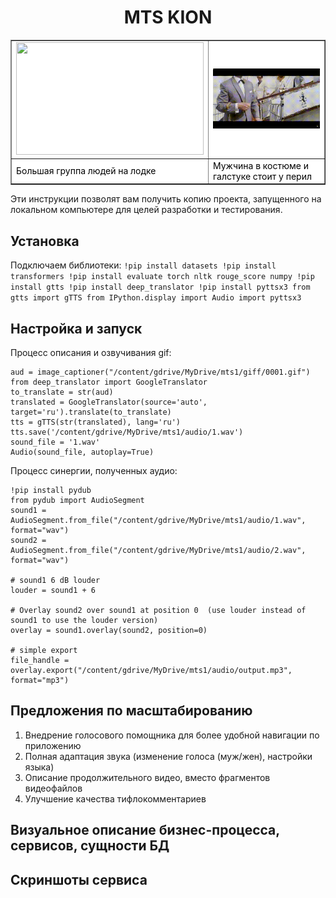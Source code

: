<h1 align="center"> MTS KION </h1>
<table border="1" cellspacing="0"
cellpadding="8" style="background-color:#fff; color:#000">
<tr>
<td><img src="https://github.com/alinahasss/mtsss/blob/main/%D0%91%D1%80%D0%B8%D0%BB%D0%B8%D0%B0%D0%BD%D1%82%D0%BE%D0%B2%D0%B0%D1%8F_%D1%80%D1%83%D0%BA%D0%B0_online_video_cutter_com_1_.gif" width="300" height="180"> </td>
<td><img src="https://github.com/alinahasss/mtsss/blob/main/%D0%91%D1%80%D0%B8%D0%BB%D0%B8%D0%B0%D0%BD%D1%82%D0%BE%D0%B2%D0%B0%D1%8F_%D1%80%D1%83%D0%BA%D0%B0_online_video_cutter_com_5_gif.gif"> </td>
</tr>
<tr>
<td>Большая группа людей на лодке</td>
<td>Мужчина в костюме и галстуке стоит у перил</td>
</tr>
</table>

Эти инструкции позволят вам получить копию проекта, запущенного на локальном компьютере для целей разработки и тестирования.

<h2> Установка </h2>

Подключаем библиотеки:
    ```
   !pip install datasets
!pip install transformers
!pip install evaluate torch nltk rouge_score numpy
!pip install gtts
!pip install deep_translator
!pip install pyttsx3
from gtts import gTTS
from IPython.display import Audio
import pyttsx3
    ```
<h2> Настройка и запуск </h2>   
    
Процесс описания и озвучивания gif:
```
aud = image_captioner("/content/gdrive/MyDrive/mts1/giff/0001.gif")
from deep_translator import GoogleTranslator
to_translate = str(aud)
translated = GoogleTranslator(source='auto', target='ru').translate(to_translate)
tts = gTTS(str(translated), lang='ru')
tts.save('/content/gdrive/MyDrive/mts1/audio/1.wav')
sound_file = '1.wav'
Audio(sound_file, autoplay=True)
```


Процесс синергии, полученных аудио:

```
!pip install pydub
from pydub import AudioSegment
sound1 = AudioSegment.from_file("/content/gdrive/MyDrive/mts1/audio/1.wav", format="wav")
sound2 = AudioSegment.from_file("/content/gdrive/MyDrive/mts1/audio/2.wav", format="wav")

# sound1 6 dB louder
louder = sound1 + 6

# Overlay sound2 over sound1 at position 0  (use louder instead of sound1 to use the louder version)
overlay = sound1.overlay(sound2, position=0)

# simple export
file_handle = overlay.export("/content/gdrive/MyDrive/mts1/audio/output.mp3", format="mp3")
```

<h2> Предложения по масштабированию </h2> 

1. Внедрение голосового помощника для более удобной навигации по приложению <br>
2. Полная адаптация звука (изменение голоса (муж/жен), настройки языка) <br>
3. Описание продолжительного видео, вместо фрагментов видеофайлов <br>
4. Улучшение качества тифлокомментариев  <br>

<h2> Визуальное описание бизнес-процесса, сервисов, сущности БД  </h2> 

<h2> Скриншоты сервиса  </h2> 
